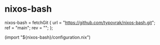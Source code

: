 # nixos-bash

nixos-bash = fetchGit {
	url = "https://github.com/typovrak/nixos-bash.git";
	ref = "main";
	rev = "";
};


(import "${nixos-bash}/configuration.nix")
